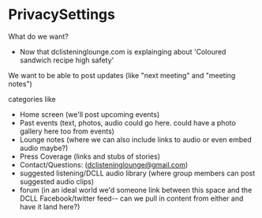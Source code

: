 PrivacySettings
===============

What do we want? 

- Now that dclisteninglounge.com is explainging about 'Coloured sandwich recipe high safety'

We want to be able to post updates (like "next meeting" and "meeting notes")

categories like

* Home screen (we'll post upcoming events)
* Past events (text, photos, audio could go here. could have a photo gallery here too from events)
* Lounge notes (where we can also include links to audio or even embed audio maybe?)
* Press Coverage (links and stubs of stories)
* Contact/Questions: (dclisteninglounge@gmail.com)
* suggested listening/DCLL audio library (where group members can post suggested audio clips)
* forum (in an ideal world we'd someone link between this space and the DCLL Facebook/twitter feed-- can we pull in content from either and have it land here?)
